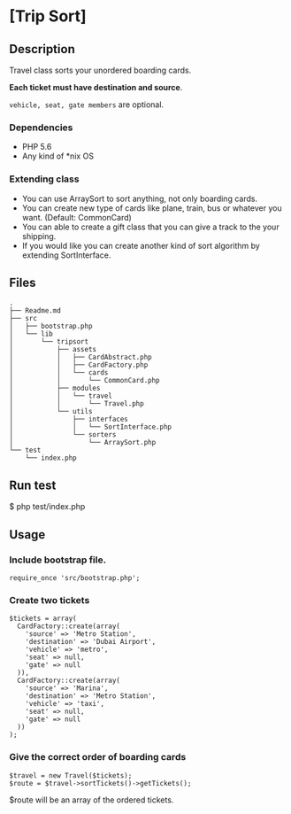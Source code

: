 [Trip Sort]
==============================================
Description 
----------------------------------------------
Travel class sorts your unordered boarding cards. 

**Each ticket must have destination and source**.

`vehicle, seat, gate members` are optional.

### Dependencies
- PHP 5.6
- Any kind of *nix OS

### Extending class
* You can use ArraySort to sort anything, not only boarding cards.
* You can create new type of cards like plane, train, bus or whatever you want. (Default: CommonCard)
* You can able to create a gift class that you can give a track to the your shipping.
* If you would like you can create another kind of sort algorithm by extending SortInterface. 

Files 
----------------------------------------------
    .
    ├── Readme.md
    ├── src
    │   ├── bootstrap.php
    │   └── lib
    │       └── tripsort
    │           ├── assets
    │           │   ├── CardAbstract.php
    │           │   ├── CardFactory.php
    │           │   └── cards
    │           │       └── CommonCard.php
    │           ├── modules
    │           │   └── travel
    │           │       └── Travel.php
    │           └── utils
    │               ├── interfaces
    │               │   └── SortInterface.php
    │               └── sorters
    │                   └── ArraySort.php
    └── test
        └── index.php



Run test 
----------------------------------------------
$ php test/index.php


Usage 
----------------------------------------------
### Include bootstrap file.
    require_once 'src/bootstrap.php';

### Create two tickets
    $tickets = array(
      CardFactory::create(array(
        'source' => 'Metro Station',
        'destination' => 'Dubai Airport',
        'vehicle' => 'metro',
        'seat' => null,
        'gate' => null
      )),
      CardFactory::create(array(
        'source' => 'Marina',
        'destination' => 'Metro Station',
        'vehicle' => 'taxi',
        'seat' => null,
        'gate' => null
      ))
    );

### Give the correct order of boarding cards
    $travel = new Travel($tickets);
    $route = $travel->sortTickets()->getTickets();
    
$route will be an array of the ordered tickets.

